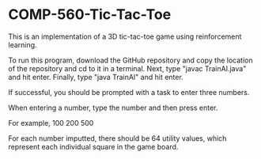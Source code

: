 # COMP-560-Tic-Tac-Toe

This is an implementation of a 3D tic-tac-toe game using reinforcement learning.

To run this program, download the GitHub repository and copy the location of the repository and cd to it in a terminal.
Next, type "javac TrainAI.java" and hit enter.
Finally, type "java TrainAI" and hit enter.

If successful, you should be prompted with a task to enter three numbers.

When entering a number, type the number and then press enter.

For example,
100 
200
500

For each number imputted, there should be 64 utility values, which represent each individual square in the game board.